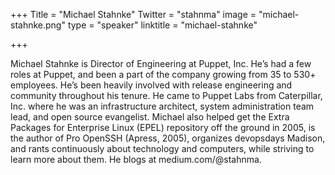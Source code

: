 +++
Title = "Michael Stahnke"
Twitter = "stahnma"
image = "michael-stahnke.png"
type = "speaker"
linktitle = "michael-stahnke"

+++

Michael Stahnke is Director of Engineering at Puppet, Inc. He’s had a few roles at Puppet, and been a part of the company growing from 35 to 530+ employees. He’s been heavily involved with release engineering and community throughout his tenure. He came to Puppet Labs from Caterpillar, Inc. where he was an infrastructure architect, system administration team lead, and open source evangelist. Michael also helped get the Extra Packages for Enterprise Linux (EPEL) repository off the ground in 2005, is the author of Pro OpenSSH (Apress, 2005), organizes devopsdays Madison, and rants continuously about technology and computers, while striving to learn more about them. He blogs at medium.com/@stahnma.

